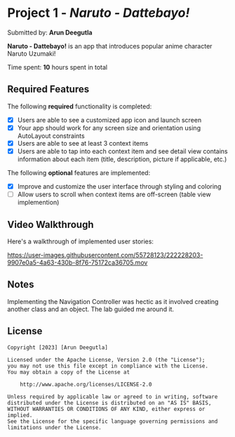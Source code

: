 # Project 1 - *Naruto - Dattebayo!*

Submitted by: **Arun Deegutla**

**Naruto - Dattebayo!** is an app that introduces popular anime character Naruto Uzumaki!

Time spent: **10** hours spent in total

## Required Features

The following **required** functionality is completed:

- [x] Users are able to see a customized app icon and launch screen
- [x] Your app should work for any screen size and orientation using AutoLayout constraints
- [x] Users are able to see at least 3 context items
- [x] Users are able to tap into each context item and see detail view contains information about each item (title, description, picture if applicable, etc.)
 
The following **optional** features are implemented:

- [x] Improve and customize the user interface through styling and coloring
- [ ] Allow users to scroll when context items are off-screen (table view implemention)

## Video Walkthrough

Here's a walkthrough of implemented user stories:

https://user-images.githubusercontent.com/55728123/222228203-9907e0a5-4a63-430b-8f76-75172ca36705.mov

## Notes

Implementing the Navigation Controller was hectic as it involved creating another class and an object. The lab guided me around it.

## License

    Copyright [2023] [Arun Deegutla]

    Licensed under the Apache License, Version 2.0 (the "License");
    you may not use this file except in compliance with the License.
    You may obtain a copy of the License at

        http://www.apache.org/licenses/LICENSE-2.0

    Unless required by applicable law or agreed to in writing, software
    distributed under the License is distributed on an "AS IS" BASIS,
    WITHOUT WARRANTIES OR CONDITIONS OF ANY KIND, either express or implied.
    See the License for the specific language governing permissions and
    limitations under the License.
